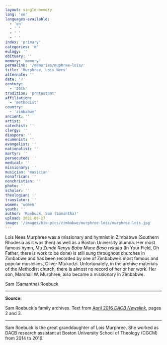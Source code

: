 ```yaml
---
layout: single-memory
lang: 'en'
languages-available:
  - 'en'
  - ' '
  - ' '
  - ' '
index: 'primary'
categories: 'm'
eulogy: ''
obituary: ''
memory: 'memory'
permalink: '/memories/muphree-lois/'
title: 'Murphree, Lois Nees'
alternate: ''
date: '?'
century:
  - '20th'
tradition: 'protestant'
affiliation:
  - 'methodist'
country:
  - 'zimbabwe'
ancient: ''
artist: ''
catechist: ''
clergy: ''
diaspora: ''
ecumenist: ''
evangelist: ''
nationalist: ''
martyr: ''
persecuted: ''
medical: ''
missionary: ''
musician: 'musician'
nonafrican: ''
nonchristian: ''
photo: ''
scholar: ''
theologian: ''
translator: ''
women: 'women'
youth: ''
author: 'Roebuck, Sam (Samantha)'
upload: 2021-08-27
image: '/images/bio-pics/zimbabwe/murphree-lois/murphree-lois.jpg'
---
```


Lois Nees Murphree was a missionary and hymnist in Zimbabwe (Southern Rhodesia as it was then) as well as a Boston University alumna. Her most famous hymn, *Mu Zunde Renyu Baba Mune Basa rekuita*
(In Your Field, Oh Father, there is work to be done) is still sung throughout churches in Zimbabwe and has been recorded by one of Zimbabwe’s most famous and popular musicians, Oliver Mtukudzi. Unfortunately, in the archive materials of the Methodist church, there is almost no record of her or her work. Her son, Marshall W. Murphree, also became a missionary in Zimbabwe.

Sam (Samantha) Roebuck

---

**Source**:

Sam Roebuck's family archives. Text from [April 2016 *DACB Newslink*](https://dacb.org/resources/newsletter/newsletter-april-2016-rev.pdf), pages 2 and 3.

---

Sam Roebuck is the great granddaughter of Lois Murphree. She worked as DACB research assistant at Boston University School of Theology (CGCM) from 2014 to 2016.
